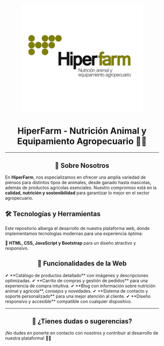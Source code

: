 <p align="center">
  <img src="hiperfarm.png" alt="HiperFarm Logo" width="400">
</p>

<h1 align="center">HiperFarm - Nutrición Animal y Equipamiento Agropecuario 🐴🌿</h1>

---

<h2 align="center">📌 Sobre Nosotros</h2>  
<p>En <strong>HiperFarm</strong>, nos especializamos en ofrecer una amplia variedad de piensos para distintos tipos de animales, desde ganado hasta mascotas, además de productos agrícolas esenciales. Nuestro compromiso está en la <strong>calidad, nutrición y sostenibilidad</strong> para garantizar lo mejor en el sector agropecuario.</p>

## 🛠 Tecnologías y Herramientas  
Este repositorio alberga el desarrollo de nuestra plataforma web, donde implementamos tecnologías modernas para una experiencia óptima:

🔹 **HTML, CSS, JavaScript y Bootstrap** para un diseño atractivo y responsivo.  

<h2 align="center">🚀 Funcionalidades de la Web</h2>  
✔ **Catálogo de productos detallado** con imágenes y descripciones optimizadas.  
✔ **Carrito de compras y gestión de pedidos** para una experiencia de compra intuitiva.  
✔ **Blog con información sobre nutrición animal y agrícola**, consejos y novedades.  
✔ **Sistema de contacto y soporte personalizado** para una mejor atención al cliente.  
✔ **Diseño responsivo y accesible** compatible con cualquier dispositivo.  

---

<h2 align="center">📩 ¿Tienes dudas o sugerencias?</h2>  
<p >¡No dudes en ponerte en contacto con nosotros y contribuir al desarrollo de nuestra plataforma! 🚜🐶</p>

